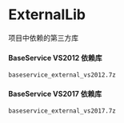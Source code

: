 # ExternalLib


项目中依赖的第三方库


#### BaseService  VS2012 依赖库
```
baseservice_external_vs2012.7z
```


#### BaseService  VS2017 依赖库
```
baseservice_external_vs2017.7z
```



